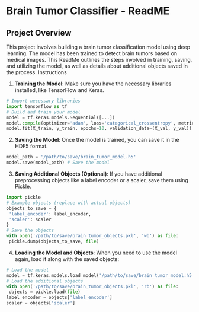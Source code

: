 # Brain Tumor Classifier - ReadME
## Project Overview
This project involves building a brain tumor classification model using deep learning.
The model has been trained to detect brain tumors based on medical images. This ReadMe outlines
the steps involved in training, saving, and utilizing the model, as well as details about additional
objects saved in the process.
Instructions
1. **Training the Model**:
Make sure you have the necessary libraries installed, like TensorFlow and Keras.
```python
# Import necessary libraries
import tensorflow as tf
# Build and train your model
model = tf.keras.models.Sequential([...])
model.compile(optimizer='adam', loss='categorical_crossentropy', metrics=['accuracy'])
model.fit(X_train, y_train, epochs=10, validation_data=(X_val, y_val))
```
2. **Saving the Model**:
Once the model is trained, you can save it in the HDF5 format.
```python
model_path = '/path/to/save/brain_tumor_model.h5'
model.save(model_path) # Save the model
```
3. **Saving Additional Objects (Optional)**:
If you have additional preprocessing objects like a label encoder or a scaler, save them using Pickle.
```python
import pickle
# Example objects (replace with actual objects)
objects_to_save = {
 'label_encoder': label_encoder,
 'scaler': scaler
}
# Save the objects
with open('/path/to/save/brain_tumor_objects.pkl', 'wb') as file:
 pickle.dump(objects_to_save, file)
```
4. **Loading the Model and Objects**:
When you need to use the model again, load it along with the saved objects:
```python
# Load the model
model = tf.keras.models.load_model('/path/to/save/brain_tumor_model.h5')
# Load the additional objects
with open('/path/to/save/brain_tumor_objects.pkl', 'rb') as file:
 objects = pickle.load(file)
label_encoder = objects['label_encoder']
scaler = objects['scaler']
```